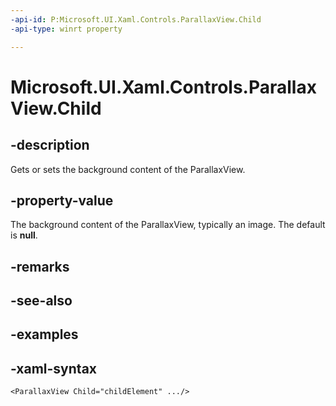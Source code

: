 ```yaml
---
-api-id: P:Microsoft.UI.Xaml.Controls.ParallaxView.Child
-api-type: winrt property

---
```

<!-- Property syntax.
public UIElement Child { get;  set; }
-->

# Microsoft.UI.Xaml.Controls.ParallaxView.Child


## -description

Gets or sets the background content of the ParallaxView.


## -property-value

The background content of the ParallaxView, typically an image. The default is **null**.


## -remarks


## -see-also


## -examples


## -xaml-syntax

```xaml
<ParallaxView Child="childElement" .../>
```


